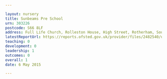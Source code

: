 ```yaml
---

layout: nursery
title: Sunbeams Pre School
urn: 303226
postcode: S66 8LF
address: Full Life Church, Rolleston House, High Street, Rotherham, South Yorkshire, S66 8LF
latestReportUrl: https://reports.ofsted.gov.uk/provider/files/2482540/urn/303226.pdf
teaching: 0
development: 0
leadership: 1
outcomes: 0
overall: 1
date: 6 May 2015

---
```

